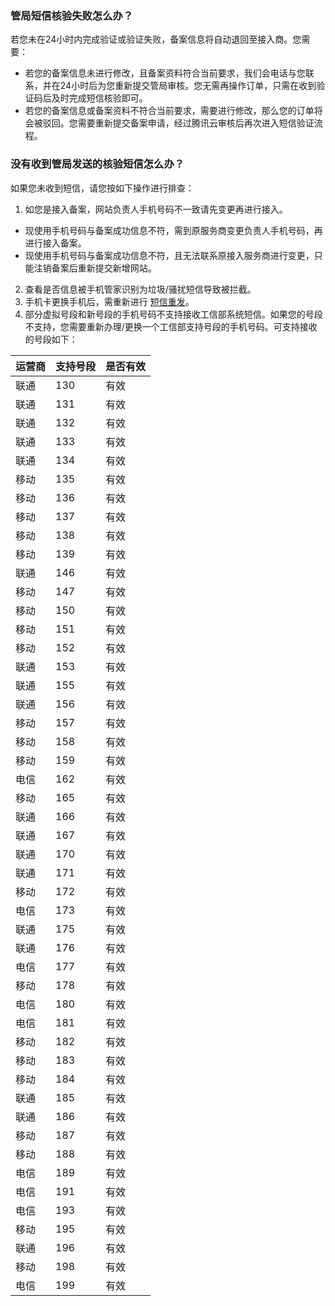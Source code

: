 ### 管局短信核验失败怎么办？

若您未在24小时内完成验证或验证失败，备案信息将自动退回至接入商。您需要：
- 若您的备案信息未进行修改，且备案资料符合当前要求，我们会电话与您联系，并在24小时后为您重新提交管局审核。您无需再操作订单，只需在收到验证码后及时完成短信核验即可。
- 若您的备案信息或备案资料不符合当前要求，需要进行修改，那么您的订单将会被驳回。您需要重新提交备案申请，经过腾讯云审核后再次进入短信验证流程。

### 没有收到管局发送的核验短信怎么办？

如果您未收到短信，请您按如下操作进行排查：
1. 如您是接入备案，网站负责人手机号码不一致请先变更再进行接入。
 - 现使用手机号码与备案成功信息不符，需到原服务商变更负责人手机号码，再进行接入备案。
 - 现使用手机号码与备案成功信息不符，且无法联系原接入服务商进行变更，只能注销备案后重新提交新增网站。
2. 查看是否信息被手机管家识别为垃圾/骚扰短信导致被拦截。
3. 手机卡更换手机后，需重新进行 [短信重发](https://cloud.tencent.com/document/product/243/13435#resend)。
4. 部分虚拟号段和新号段的手机号码不支持接收工信部系统短信。如果您的号段不支持，您需要重新办理/更换一个工信部支持号段的手机号码。可支持接收的号段如下：
<table><thead>  <tr>    <th>运营商 </th>    <th>支持号段</th>    <th>是否有效</th>  </tr></thead><tbody>  <tr>    <td>联通</td>    <td>130</td>    <td>有效</td>  </tr> <tr>    <td>联通</td>    <td>131</td>    <td>有效</td>  </tr>  <tr>    <td>联通</td>    <td>132</td>    <td>有效</td>  </tr>  <tr>    <td>联通</td>    <td>133</td>    <td>有效</td>  </tr>  <tr>    <td>联通</td>    <td>134</td>    <td>有效</td>  </tr>  <tr>    <td>移动</td>    <td>135</td>    <td>有效</td>  </tr>  <tr>    <td>移动</td>    <td>136</td>    <td>有效</td>  </tr>  <tr>    <td>移动</td>    <td>137</td>    <td>有效</td>  </tr>  <tr>    <td>移动</td>    <td>138</td>    <td>有效</td>  </tr>  <tr>    <td>移动</td>    <td>139</td>    <td>有效</td>  </tr>  <tr>    <td>联通</td>    <td>146</td>    <td>有效</td>  </tr>  <tr>    <td>移动</td>    <td>147</td>    <td>有效</td>  </tr>  <tr>    <td>移动</td>    <td>150</td>    <td>有效</td>  </tr>  <tr>    <td>移动</td>    <td>151</td>    <td>有效</td>  </tr>  <tr>    <td>移动</td>    <td>152</td>    <td>有效</td>  </tr>  <tr>    <td>联通</td>    <td>153</td>    <td>有效</td>  </tr>  <tr>    <td>联通</td>    <td>155</td>    <td>有效</td>  </tr>  <tr>    <td>联通</td>    <td>156</td>    <td>有效</td>  </tr>  <tr>    <td>移动</td>    <td>157</td>    <td>有效</td>  </tr>  <tr>    <td>移动</td>    <td>158</td>    <td>有效</td>  </tr>  <tr>    <td>移动</td>    <td>159</td>    <td>有效</td>  </tr>  <tr>    <td>电信</td>    <td>162</td>    <td>有效</td>  </tr>  <tr>    <td>移动</td>    <td>165</td>    <td>有效</td>  </tr>  <tr>    <td>联通</td>    <td>166</td>    <td>有效</td>  </tr>  <tr>    <td>联通</td>    <td>167</td>    <td>有效</td>  </tr>  <tr>    <td>联通</td>    <td>170</td>    <td>有效</td>  </tr>  <tr>    <td>联通</td>    <td>171</td>    <td>有效</td>  </tr>  <tr>    <td>移动</td>    <td>172</td>    <td>有效</td>  </tr>  <tr>    <td>电信</td>    <td>173</td>    <td>有效</td>  </tr>  <tr>    <td>联通</td>    <td>175</td>    <td>有效</td>  </tr>  <tr>    <td>联通</td>    <td>176</td>    <td>有效</td>  </tr>  <tr>    <td>电信</td>    <td>177</td>    <td>有效</td>  </tr>  <tr>    <td>移动</td>    <td>178</td>    <td>有效</td>  </tr>  <tr>    <td>电信</td>    <td>180</td>    <td>有效</td>  </tr>  <tr>    <td>电信</td>    <td>181</td>    <td>有效</td>  </tr>  <tr>    <td>移动</td>    <td>182</td>    <td>有效</td>  </tr>  <tr>    <td>移动</td>    <td>183</td>    <td>有效</td>  </tr>  <tr>    <td>移动</td>    <td>184</td>    <td>有效</td>  </tr>  <tr>    <td>联通</td>    <td>185</td>    <td>有效</td>  </tr>  <tr>    <td>联通</td>    <td>186</td>    <td>有效</td>  </tr>  <tr>    <td>移动</td>    <td>187</td>    <td>有效</td>  </tr>  <tr>    <td>移动</td>    <td>188</td>    <td>有效</td>  </tr>  <tr>    <td>电信</td>    <td>189</td>    <td>有效</td>  </tr>  <tr>    <td>电信</td>    <td>191</td>    <td>有效</td>  </tr>  <tr>    <td>电信</td>    <td>193</td>    <td>有效</td>  </tr>  <tr>    <td>移动</td>    <td>195</td>    <td>有效</td>  </tr>  <tr>    <td>联通</td>    <td>196</td>    <td>有效</td>  </tr>  <tr>    <td>移动</td>    <td>198</td>    <td>有效</td>  </tr>  <tr>    <td>电信</td>    <td>199</td>    <td>有效</td>  </tr></tbody></table>

